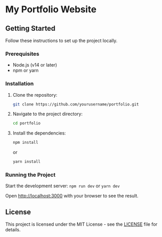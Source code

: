 # My Portfolio Website

## Getting Started

Follow these instructions to set up the project locally.

### Prerequisites

- Node.js (v14 or later)
- npm or yarn

### Installation

1. Clone the repository:
    ```sh
    git clone https://github.com/yourusername/portfolio.git
    ```
2. Navigate to the project directory:
    ```sh
    cd portfolio
    ```
3. Install the dependencies:
    ```sh
    npm install
    ```
    or
    ```sh
    yarn install
    ```

### Running the Project

Start the development server:
    ```
    npm run dev
    ```
    or
    ```
    yarn dev
    ```

Open [http://localhost:3000](http://localhost:3000) with your browser to see the result.

## License

This project is licensed under the MIT License - see the [LICENSE](LICENSE) file for details.